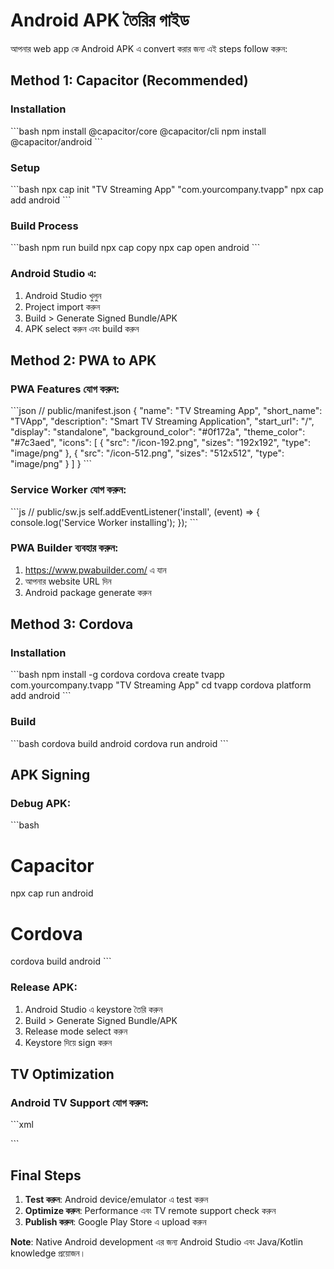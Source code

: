 # Android APK তৈরির গাইড

আপনার web app কে Android APK এ convert করার জন্য এই steps follow করুন:

## Method 1: Capacitor (Recommended)

### Installation
\`\`\`bash
npm install @capacitor/core @capacitor/cli
npm install @capacitor/android
\`\`\`

### Setup
\`\`\`bash
npx cap init "TV Streaming App" "com.yourcompany.tvapp"
npx cap add android
\`\`\`

### Build Process
\`\`\`bash
npm run build
npx cap copy
npx cap open android
\`\`\`

### Android Studio এ:
1. Android Studio খুলুন
2. Project import করুন
3. Build > Generate Signed Bundle/APK
4. APK select করুন এবং build করুন

## Method 2: PWA to APK

### PWA Features যোগ করুন:
\`\`\`json
// public/manifest.json
{
  "name": "TV Streaming App",
  "short_name": "TVApp",
  "description": "Smart TV Streaming Application",
  "start_url": "/",
  "display": "standalone",
  "background_color": "#0f172a",
  "theme_color": "#7c3aed",
  "icons": [
    {
      "src": "/icon-192.png",
      "sizes": "192x192",
      "type": "image/png"
    },
    {
      "src": "/icon-512.png", 
      "sizes": "512x512",
      "type": "image/png"
    }
  ]
}
\`\`\`

### Service Worker যোগ করুন:
\`\`\`js
// public/sw.js
self.addEventListener('install', (event) => {
  console.log('Service Worker installing');
});
\`\`\`

### PWA Builder ব্যবহার করুন:
1. https://www.pwabuilder.com/ এ যান
2. আপনার website URL দিন
3. Android package generate করুন

## Method 3: Cordova

### Installation
\`\`\`bash
npm install -g cordova
cordova create tvapp com.yourcompany.tvapp "TV Streaming App"
cd tvapp
cordova platform add android
\`\`\`

### Build
\`\`\`bash
cordova build android
cordova run android
\`\`\`

## APK Signing

### Debug APK:
\`\`\`bash
# Capacitor
npx cap run android

# Cordova  
cordova build android
\`\`\`

### Release APK:
1. Android Studio এ keystore তৈরি করুন
2. Build > Generate Signed Bundle/APK
3. Release mode select করুন
4. Keystore দিয়ে sign করুন

## TV Optimization

### Android TV Support যোগ করুন:
\`\`\`xml
<!-- android/app/src/main/AndroidManifest.xml -->
<uses-feature
    android:name="android.software.leanback"
    android:required="false" />
<uses-feature
    android:name="android.hardware.touchscreen"
    android:required="false" />

<activity android:name=".MainActivity"
    android:banner="@drawable/banner"
    android:icon="@drawable/icon"
    android:label="@string/app_name"
    android:screenOrientation="landscape">
    <intent-filter>
        <action android:name="android.intent.action.MAIN" />
        <category android:name="android.intent.category.LEANBACK_LAUNCHER" />
    </intent-filter>
</activity>
\`\`\`

## Final Steps

1. **Test করুন**: Android device/emulator এ test করুন
2. **Optimize করুন**: Performance এবং TV remote support check করুন  
3. **Publish করুন**: Google Play Store এ upload করুন

**Note**: Native Android development এর জন্য Android Studio এবং Java/Kotlin knowledge প্রয়োজন।
